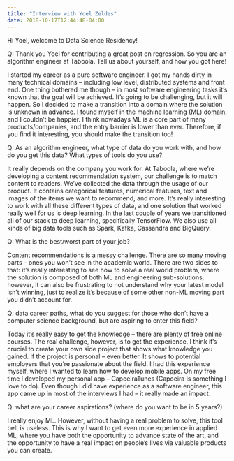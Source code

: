 ```yaml
---
title: "Interview with Yoel Zeldes"
date: 2018-10-17T12:44:48-04:00
---
```


Hi Yoel, welcome to Data Science Residency!
 
Q: Thank you Yoel for contributing a great post on regression. So you are an algorithm engineer at Taboola. Tell us about yourself, and how you got here!

I started my career as a pure software engineer. I got my hands dirty in many technical domains – including low level, distributed systems and front end. One thing bothered me though – in most software engineering tasks it’s known that the goal will be achieved. It’s going to be challenging, but it will happen. So I decided to make a transition into a domain where the solution is unknown in advance. I found myself in the machine learning (ML) domain, and I couldn’t be happier. I think nowadays ML is a core part of many products/companies, and the entry barrier is lower than ever. Therefore, if you find it interesting, you should make the transition too!
 
Q: As an algorithm engineer, what type of data do you work with, and how do you get this data? What types of tools do you use?

It really depends on the company you work for. At Taboola, where we’re developing a content recommendation system, our challenge is to match content to readers. We’ve collected the data through the usage of our product. It contains categorical features, numerical features, text and images of the items we want to recommend, and more. It’s really interesting to work with all these different types of data, and one solution that worked really well for us is deep learning. In the last couple of years we transitioned all of our stack to deep learning, specifically TensorFlow. We also use all kinds of big data tools such as Spark, Kafka, Cassandra and BigQuery.

Q: What is the best/worst part of your job?

Content recommendations is a messy challenge. There are so many moving parts – ones you won’t see in the academic world. There are two sides to that: it’s really interesting to see how to solve a real world problem, where the solution is composed of both ML and engineering sub-solutions; however, it can also be frustrating to not understand why your latest model isn’t winning, just to realize it’s because of some other non-ML moving part you didn’t account for.
 
Q: data career paths, what do you suggest for those who don’t have a computer science background, but are aspiring to enter this field?

Today it’s really easy to get the knowledge – there are plenty of free online courses. The real challenge, however, is to get the experience. I think it’s crucial to create your own side project that shows what knowledge you gained. If the project is personal – even better. It shows to potential employers that you’re passionate about the field. I had this experience myself, where I wanted to learn how to develop mobile apps. On my free time I developed my personal app – CapoeiraTunes (Capoeira is something I love to do). Even though I did have experience as a software engineer, this app came up in most of the interviews I had – it really made an impact.
 
Q: what are your career aspirations? (where do you want to be in 5 years?)

I really enjoy ML. However, without having a real problem to solve, this tool belt is useless. This is why I want to get even more experience in applied ML, where you have both the opportunity to advance state of the art, and the opportunity to have a real impact on people’s lives via valuable products you can create.
